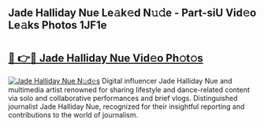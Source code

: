 ## Jade Halliday Nue Le𝚊k𝚎d N𝚞𝚍e - Part-siU Vid𝚎o Le𝚊ks Photos 1JF1e

# <h2><a href="http://fb5n0t.evod.top/?m=Jade+Halliday+Nue">🔗 👉🔴 Jade Halliday Nue Vid𝚎o Ph𝚘t𝚘s</a></h2>

[![Jade Halliday Nue N𝚞d𝚎s](https://i.imgur.com/8V9OHl7.gif)](http://fb5n0t.evod.top/?m=Jade+Halliday+Nue)
Digital influencer Jade Halliday Nue and multimedia artist renowned for sharing lifestyle and dance-related content via solo and collaborative performances and brief vlogs. Distinguished journalist Jade Halliday Nue, recognized for their insightful reporting and contributions to the world of journalism. 
